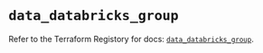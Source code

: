 # `data_databricks_group`

Refer to the Terraform Registory for docs: [`data_databricks_group`](https://registry.terraform.io/providers/databricks/databricks/1.19.0/docs/data-sources/group).
